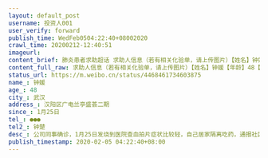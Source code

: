 ```yaml
---
layout: default_post
username: 投资人001
user_verify: forward
publish_time: WedFeb0504:22:40+08002020
crawl_time: 20200212-12:40:51
imageurl: 
content_brief: 肺炎患者求助超话 求助人信息（若有相关化验单，请上传图片）【姓名】钟媛【年龄】48【所在城市】武汉【所在小区、社区】汉阳区广电兰亭盛荟二期【患病时间】1月25日【联系方式】●●●【其他紧急联系人】钟楚【病情描述】公司同事确诊，1月25日发烧到医院查血拍片症状比较轻，自己居 ...全文
content_full_raw: 求助人信息（若有相关化验单，请上传图片）【姓名】钟媛【年龄】48【所在城市】武汉【所在小区、社区】汉阳区广电兰亭盛荟二期【患病时间】1月25日【联系方式】●●●【其他紧急联系人】钟楚【病情描述】公司同事确诊，1月25日发烧到医院查血拍片症状比较轻，自己居家隔离吃药，通报社区，1月30日感觉加重，再次到医院检查，肺部感染，需要核酸检测确诊，到社区排队到现在没有任何消息，自己隔离吃药观察，发烧39左右不降，口苦，无力，感觉吃药不能降温，急需医院对症治疗
status_url: https://m.weibo.cn/status/4468461734603875
name_: 钟媛
age_: 48
city_: 武汉
address_: 汉阳区广电兰亭盛荟二期
since_: 1月25日
tel_: ●●●
tel2_: 钟楚
desc_: 公司同事确诊，1月25日发烧到医院查血拍片症状比较轻，自己居家隔离吃药，通报社区，1月30日感觉加重，再次到医院检查，肺部感染，需要核酸检测确诊，到社区排队到现在没有任何消息，自己隔离吃药观察，发烧39左右不降，口苦，无力，感觉吃药不能降温，急需医院对症治疗
publish_timestamp: 2020-02-05 04:22:40+08:00
---
```

